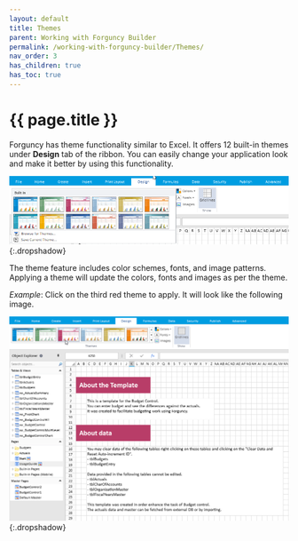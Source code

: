 ```yaml
---
layout: default
title: Themes
parent: Working with Forguncy Builder
permalink: /working-with-forguncy-builder/Themes/
nav_order: 3
has_children: true
has_toc: true
---
```


# {{ page.title }}

Forguncy has theme functionality similar to Excel. It offers 12 built-in themes under **Design** tab of the ribbon. You can easily change your application look and make it better by using this functionality.

![themes](/assets/images/product-images/themes.png)
{:.dropshadow}

The theme feature includes color schemes, fonts, and image patterns. Applying a theme will update the colors, fonts and images as per the theme.

*Example*: Click on the third red theme to apply. It will look like the following image.

![theme-selection](/assets/images/product-images/theme-selection.png)
{:.dropshadow}


